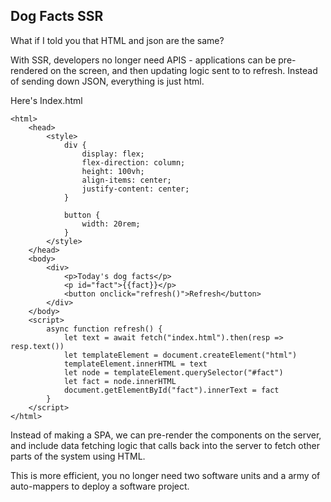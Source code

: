Dog Facts SSR
------------------

What if I told you that HTML and json are the same?

With SSR, developers no longer need APIS - applications can be
pre-rendered on the screen, and then updating logic sent to
to refresh. Instead of sending down JSON, everything is just
html.

Here's Index.html
```
<html>
    <head>
        <style>
            div {
                display: flex;
                flex-direction: column;
                height: 100vh;
                align-items: center;
                justify-content: center;
            }

            button {
                width: 20rem;
            }
        </style>
    </head>
    <body>
        <div>
            <p>Today's dog facts</p>
            <p id="fact">{{fact}}</p>
            <button onclick="refresh()">Refresh</button>
        </div>
    </body>
    <script>
        async function refresh() {
            let text = await fetch("index.html").then(resp => resp.text())
            let templateElement = document.createElement("html")
            templateElement.innerHTML = text
            let node = templateElement.querySelector("#fact")
            let fact = node.innerHTML 
            document.getElementById("fact").innerText = fact
        }
    </script>
</html>
```

Instead of making a SPA, we can pre-render the components on the server, and include data fetching logic that calls back 
into the server to fetch other parts of the system using HTML.

This is more efficient, you no longer need two software units
and a army of auto-mappers to deploy a software project.